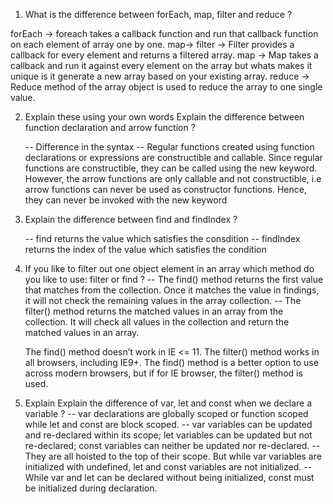 1. What is the difference between forEach, map, filter and reduce ? 

forEach -> foreach takes a callback function and run that callback function on each element of array one by one.
map->
filter -> Filter provides a callback for every element and returns a filtered array.
map -> Map takes a callback and run it against every element on the 
	array but whats makes it unique is it generate a new array based on your existing array.
reduce -> Reduce method of the array object is used to reduce the array to one single value.


2. Explain these using your own words Explain the difference between function declaration and arrow function ? 
    
    --  Difference in the syntax
    --  Regular functions created using function declarations or expressions are constructible and callable. 
        Since regular functions are constructible, they can be called using the new keyword.
        However, the arrow functions are only callable and not constructible, i.e arrow functions can never be used as constructor functions. Hence, they can never be invoked with the new keyword

3. Explain the difference between find and findIndex ? 
    
    -- find returns the value which satisfies the consdition
    -- findIndex returns the index of the value which satisfies the condition

4. If you like to filter out one object element in an array which method do you like to use: filter or find ? 
    -- The find() method returns the first value that matches from the collection. Once it matches the value in     findings, it will not check the remaining values in the array collection.
    -- The filter() method returns the matched values in an array from the collection. It will check all values in the collection and return the matched values in an array.

    The find() method doesn’t work in IE <= 11. The filter() method works in all browsers, including IE9+. 
    The find() method is a better option to use across modern browsers, but if for IE browser, the filter() method is used.
    
5. Explain Explain the difference of var, let and const when we declare a variable ?
    -- var declarations are globally scoped or function scoped while let and const are block scoped.
    -- var variables can be updated and re-declared within its scope; let variables can be updated but not        re-declared; const variables can neither be updated nor re-declared.
    -- They are all hoisted to the top of their scope. But while var variables are initialized with undefined, let  and const variables are not initialized.
    -- While var and let can be declared without being initialized, const must be initialized during declaration.

